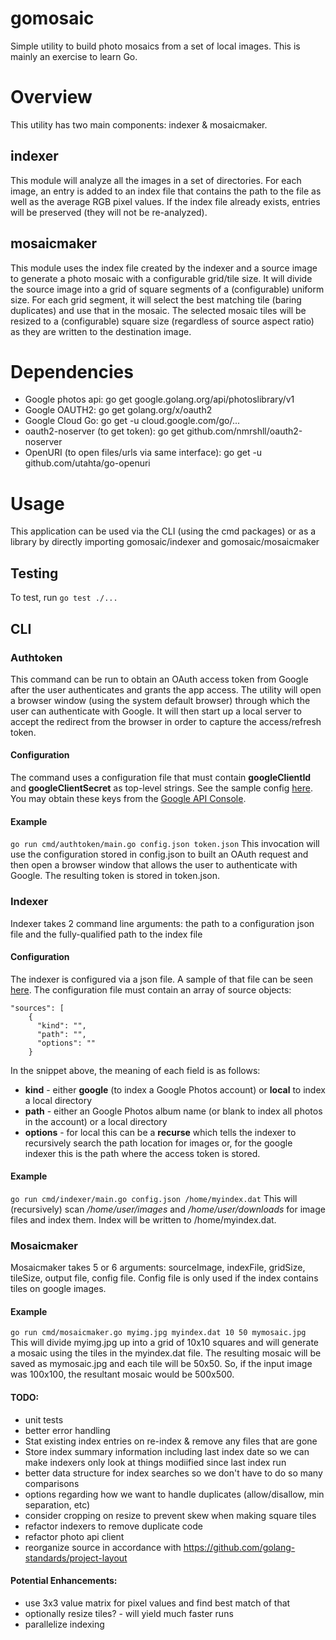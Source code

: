 gomosaic
=====
Simple utility to build photo mosaics from a set of local images. This is mainly an exercise to learn Go. 

# Overview
This utility has two main components: indexer & mosaicmaker.
## indexer
This module will analyze all the images in a set of directories. For each image, an entry is added to an index file that contains the path to the file as well as the average RGB pixel values.
If the index file already exists, entries will be preserved (they will not be re-analyzed).

## mosaicmaker
This module uses the index file created by the indexer and a source image to generate a photo mosaic with a configurable grid/tile size. It will divide the source image into a grid of square segments of a (configurable) uniform size. For each grid segment, it will select the best matching tile (baring duplicates) and use that in the mosaic. The selected mosaic tiles will be resized to a (configurable) square size (regardless of source aspect ratio) as they are written to the destination image. 

# Dependencies
* Google photos api: go get google.golang.org/api/photoslibrary/v1
* Google OAUTH2: go get golang.org/x/oauth2
* Google Cloud Go: go get -u cloud.google.com/go/...
* oauth2-noserver (to get token): go get github.com/nmrshll/oauth2-noserver
* OpenURI (to open files/urls via same interface): go get -u github.com/utahta/go-openuri


# Usage
This application can be used via the CLI (using the cmd packages) or as a library by directly importing gomosaic/indexer and gomosaic/mosaicmaker


## Testing
To test, run 
`go test ./...`


## CLI

### Authtoken
This command can be run to obtain an OAuth access token from Google after the user authenticates and grants the app access. The utility will open a browser window (using the system default browser) through which the user can authenticate with Google. It will then start up a local server to accept the redirect from the browser in order to capture the access/refresh token.
#### Configuration
The command uses a configuration file that must contain __googleClientId__ and __googleClientSecret__ as top-level strings.
See the sample config  [here](https://github.com/cfagiani/gomosaic/blob/master/config-sample.json). You may obtain these keys from the [Google API Console](https://console.developers.google.com/).
#### Example
`go run cmd/authtoken/main.go config.json token.json`
This invocation will use the configuration stored in config.json to built an OAuth request and then open a browser window that allows the user to authenticate with Google. The resulting token is stored in token.json.

### Indexer
Indexer takes 2 command line arguments: the path to a configuration json file and the fully-qualified path to the index file
#### Configuration
The indexer is configured via a json file. A sample of that file can be seen [here](https://github.com/cfagiani/gomosaic/blob/master/config-sample.json).
The configuration file must contain an array of source objects:
    
    "sources": [
        {
          "kind": "",
          "path": "",
          "options": ""
        }
In the snippet above, the meaning of each field is as follows:
* __kind__ - either __google__ (to index a Google Photos account) or __local__ to index a local directory
* __path__ - either an Google Photos album name (or blank to index all photos in the account) or a local directory
* __options__ - for local this can be a __recurse__ which tells the indexer to recursively search the path location for images or, for the google indexer this is the path where the access token is stored.   

#### Example
`go run cmd/indexer/main.go config.json /home/myindex.dat`
This will (recursively) scan */home/user/images* and */home/user/downloads* for image files and index them. Index will be written to /home/myindex.dat.
 

 
### Mosaicmaker
Mosaicmaker takes 5 or 6 arguments: sourceImage, indexFile, gridSize, tileSize, output file, config file.
Config file is only used if the index contains tiles on google images.
#### Example
`go run cmd/mosaicmaker.go myimg.jpg myindex.dat 10 50 mymosaic.jpg`
This will divide myimg.jpg up into a grid of 10x10 squares and will generate a mosaic using the tiles in the myindex.dat file. The resulting mosaic will be saved as mymosaic.jpg and each tile will be 50x50. So, if the input image was 100x100, the resultant mosaic would be 500x500.

#### TODO:
* unit tests
* better error handling
* Stat existing index entries on re-index & remove any files that are gone
* Store index summary information including last index date so we can make indexers only look at things modiified since last index run
* better data structure for index searches so we don't have to do so many comparisons
* options regarding how we want to handle duplicates (allow/disallow, min separation, etc)
* consider cropping on resize to prevent skew when making square tiles
* refactor indexers to remove duplicate code
* refactor photo api client
* reorganize source in accordance with https://github.com/golang-standards/project-layout


#### Potential Enhancements:
* use 3x3 value matrix for pixel values and find best match of that
* optionally resize tiles? - will yield much faster runs
* parallelize indexing 